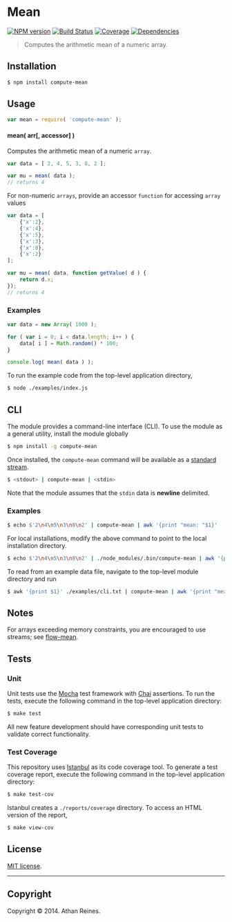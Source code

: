 Mean
====
[![NPM version][npm-image]][npm-url] [![Build Status][travis-image]][travis-url] [![Coverage][coveralls-image]][coveralls-url] [![Dependencies][dependencies-image]][dependencies-url]

> Computes the arithmetic mean of a numeric array.


## Installation

``` bash
$ npm install compute-mean
```

## Usage

``` javascript
var mean = require( 'compute-mean' );
```

#### mean( arr[, accessor] )

Computes the arithmetic mean of a numeric `array`.

``` javascript
var data = [ 2, 4, 5, 3, 8, 2 ];

var mu = mean( data );
// returns 4
```

For non-numeric `arrays`, provide an accessor `function` for accessing `array` values

``` javascript
var data = [
	{'x':2},
	{'x':4},
	{'x':5},
	{'x':3},
	{'x':8},
	{'x':2}
];

var mu = mean( data, function getValue( d ) {
	return d.x;
});
// returns 4
```


### Examples

``` javascript
var data = new Array( 1000 );

for ( var i = 0; i < data.length; i++ ) {
	data[ i ] = Math.random() * 100;
}

console.log( mean( data ) );
```

To run the example code from the top-level application directory,

``` bash
$ node ./examples/index.js
```



## CLI

The module provides a command-line interface (CLI). To use the module as a general utility, install the module globally

``` bash
$ npm install -g compute-mean
```

Once installed, the `compute-mean` command will be available as a [standard stream](http://en.wikipedia.org/wiki/Pipeline_%28Unix%29).

``` bash
$ <stdout> | compute-mean | <stdin>
```

Note that the module assumes that the `stdin` data is __newline__ delimited. 


### Examples

``` bash
$ echo $'2\n4\n5\n3\n8\n2' | compute-mean | awk '{print "mean: "$1}'
 ````

For local installations, modify the above command to point to the local installation directory. 

``` bash
$ echo $'2\n4\n5\n3\n8\n2' | ./node_modules/.bin/compute-mean | awk '{print "mean: "$1}'
```

To read from an example data file, navigate to the top-level module directory and run

``` bash
$ awk '{print $1}' ./examples/cli.txt | compute-mean | awk '{print "mean: "$1}'
```



## Notes

For arrays exceeding memory constraints, you are encouraged to use streams; see [flow-mean](https://github.com/flow-io/flow-mean).


## Tests

### Unit

Unit tests use the [Mocha](http://mochajs.org) test framework with [Chai](http://chaijs.com) assertions. To run the tests, execute the following command in the top-level application directory:

``` bash
$ make test
```

All new feature development should have corresponding unit tests to validate correct functionality.


### Test Coverage

This repository uses [Istanbul](https://github.com/gotwarlost/istanbul) as its code coverage tool. To generate a test coverage report, execute the following command in the top-level application directory:

``` bash
$ make test-cov
```

Istanbul creates a `./reports/coverage` directory. To access an HTML version of the report,

``` bash
$ make view-cov
```


## License

[MIT license](http://opensource.org/licenses/MIT). 


---
## Copyright

Copyright &copy; 2014. Athan Reines.



[npm-image]: http://img.shields.io/npm/v/compute-mean.svg
[npm-url]: https://npmjs.org/package/compute-mean

[travis-image]: http://img.shields.io/travis/compute-io/mean/master.svg
[travis-url]: https://travis-ci.org/compute-io/mean

[coveralls-image]: https://img.shields.io/coveralls/compute-io/mean/master.svg
[coveralls-url]: https://coveralls.io/r/compute-io/mean?branch=master

[dependencies-image]: http://img.shields.io/david/compute-io/mean.svg
[dependencies-url]: https://david-dm.org/compute-io/mean

[dev-dependencies-image]: http://img.shields.io/david/dev/compute-io/mean.svg
[dev-dependencies-url]: https://david-dm.org/dev/compute-io/mean

[github-issues-image]: http://img.shields.io/github/issues/compute-io/mean.svg
[github-issues-url]: https://github.com/compute-io/mean/issues
